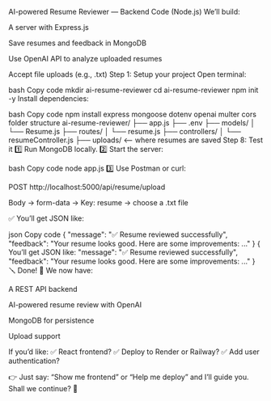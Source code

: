 AI-powered Resume Reviewer — Backend Code (Node.js)
We’ll build:

A server with Express.js

Save resumes and feedback in MongoDB

Use OpenAI API to analyze uploaded resumes

Accept file uploads (e.g., .txt)
Step 1: Setup your project
Open terminal:

bash
Copy code
mkdir ai-resume-reviewer
cd ai-resume-reviewer
npm init -y
Install dependencies:

bash
Copy code
npm install express mongoose dotenv openai multer cors
folder structure 
ai-resume-reviewer/
├── app.js
├── .env
├── models/
│   └── Resume.js
├── routes/
│   └── resume.js
├── controllers/
│   └── resumeController.js
├── uploads/     <-- where resumes are saved
Step 8: Test it
1️⃣ Run MongoDB locally.
2️⃣ Start the server:

bash
Copy code
node app.js
3️⃣ Use Postman or curl:

POST http://localhost:5000/api/resume/upload

Body → form-data → Key: resume → choose a .txt file

✅ You’ll get JSON like:

json
Copy code
{
  "message": "✅ Resume reviewed successfully",
  "feedback": "Your resume looks good. Here are some improvements: ..."
}
{
You’ll get JSON like:
  "message": "✅ Resume reviewed successfully",
  "feedback": "Your resume looks good. Here are some improvements: ..."
}
🪛 Done!
🎯 We now have:

A REST API backend

AI-powered resume review with OpenAI

MongoDB for persistence

Upload support

If you’d like:
✅ React frontend?
✅ Deploy to Render or Railway?
✅ Add user authentication?

👉 Just say: “Show me frontend” or “Help me deploy” and I’ll guide you.
Shall we continue? 🚀







